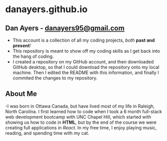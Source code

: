 # danayers.github.io
## Dan Ayers - danayers95@gmail.com
- This account is a collection of all my coding projects, *both* **past and present**!
- This repository is meant to show off my coding skills as I get back into the hang of coding. 
- I created a repository on my GitHub account, and then downloaded GitHub desktop, so that I could download the repository onto my local machine. Then I edited the README with this information, and finally I commited the changes to my repository. 

## About Me
-I was born in Ottawa Canada, but have lived most of my life in Raleigh, North Carolina. I first learned how to code when I took a 6 month full-stack web development bootcamp with UNC Chapel Hill, which started with showing us how to code in **HTML**, but by the end of the course we were creating full applications in *React*. In my free time, I enjoy playing music, reading, and spending time with my cat. 


